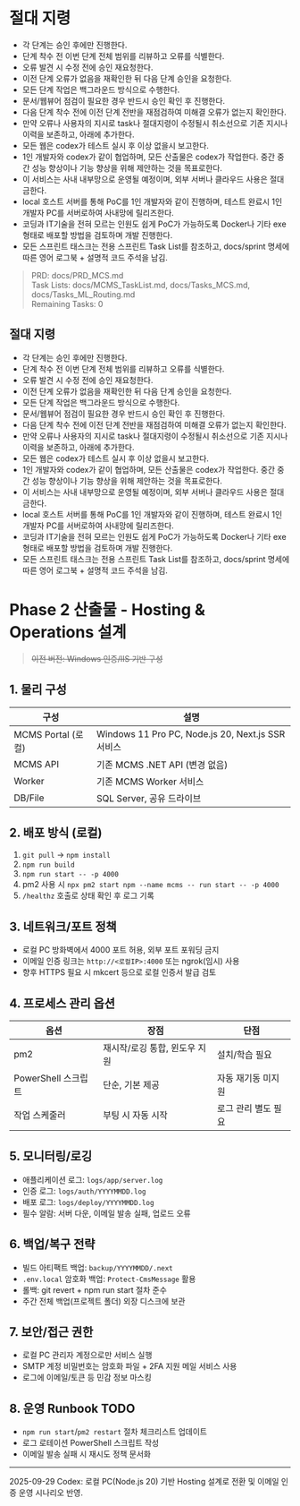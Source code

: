 # 절대 지령
- 각 단계는 승인 후에만 진행한다.
- 단계 착수 전 이번 단계 전체 범위를 리뷰하고 오류를 식별한다.
- 오류 발견 시 수정 전에 승인 재요청한다.
- 이전 단계 오류가 없음을 재확인한 뒤 다음 단계 승인을 요청한다.
- 모든 단계 작업은 백그라운드 방식으로 수행한다.
- 문서/웹뷰어 점검이 필요한 경우 반드시 승인 확인 후 진행한다.
- 다음 단계 착수 전에 이전 단계 전반을 재점검하여 미해결 오류가 없는지 확인한다.
- 만약 오류나 사용자의 지시로 task나 절대지령이 수정될시 취소선으로 기존 지시나 이력을 보존하고, 아래에 추가한다.
- 모든 웹은 codex가 테스트 실시 후 이상 없을시 보고한다.
- 1인 개발자와 codex가 같이 협업하며, 모든 산출물은 codex가 작업한다. 중간 중간 성능 향상이나 기능 향상을 위해 제안하는 것을 목표로한다.
- 이 서비스는 사내 내부망으로 운영될 예정이며, 외부 서버나 클라우드 사용은 절대 금한다.
- local 호스트 서버를 통해 PoC를 1인 개발자와 같이 진행하며, 테스트 완료시 1인 개발자 PC를 서버로하여 사내망에 릴리즈한다.
- 코딩과 IT기술을 전혀 모르는 인원도 쉽게 PoC가 가능하도록 Docker나 기타 exe 형태로 배포할 방법을 검토하며 개발 진행한다.
- 모든 스프린트 태스크는 전용 스프린트 Task List를 참조하고, docs/sprint 명세에 따른 영어 로그북 + 설명적 코드 주석을 남김.

> PRD: docs/PRD_MCS.md  
> Task Lists: docs/MCMS_TaskList.md, docs/Tasks_MCS.md, docs/Tasks_ML_Routing.md  
> Remaining Tasks: 0

## 절대 지령
- 각 단계는 승인 후에만 진행한다.
- 단계 착수 전 이번 단계 전체 범위를 리뷰하고 오류를 식별한다.
- 오류 발견 시 수정 전에 승인 재요청한다.
- 이전 단계 오류가 없음을 재확인한 뒤 다음 단계 승인을 요청한다.
- 모든 단계 작업은 백그라운드 방식으로 수행한다.
- 문서/웹뷰어 점검이 필요한 경우 반드시 승인 확인 후 진행한다.
- 다음 단계 착수 전에 이전 단계 전반을 재점검하여 미해결 오류가 없는지 확인한다.
- 만약 오류나 사용자의 지시로 task나 절대지령이 수정될시 취소선으로 기존 지시나 이력을 보존하고, 아래에 추가한다.
- 모든 웹은 codex가 테스트 실시 후 이상 없을시 보고한다.
- 1인 개발자와 codex가 같이 협업하며, 모든 산출물은 codex가 작업한다. 중간 중간 성능 향상이나 기능 향상을 위해 제안하는 것을 목표로한다.
- 이 서비스는 사내 내부망으로 운영될 예정이며, 외부 서버나 클라우드 사용은 절대 금한다.
- local 호스트 서버를 통해 PoC를 1인 개발자와 같이 진행하며, 테스트 완료시 1인 개발자 PC를 서버로하여 사내망에 릴리즈한다.
- 코딩과 IT기술을 전혀 모르는 인원도 쉽게 PoC가 가능하도록 Docker나 기타 exe 형태로 배포할 방법을 검토하며 개발 진행한다.
- 모든 스프린트 태스크는 전용 스프린트 Task List를 참조하고, docs/sprint 명세에 따른 영어 로그북 + 설명적 코드 주석을 남김.
# Phase 2 산출물 - Hosting & Operations 설계
> ~~이전 버전: Windows 인증/IIS 기반 구성~~

## 1. 물리 구성
| 구성 | 설명 |
|---|---|
| MCMS Portal (로컬) | Windows 11 Pro PC, Node.js 20, Next.js SSR 서비스 |
| MCMS API | 기존 MCMS .NET API (변경 없음) |
| Worker | 기존 MCMS Worker 서비스 |
| DB/File | SQL Server, 공유 드라이브 |

## 2. 배포 방식 (로컬)
1. `git pull` → `npm install`
2. `npm run build`
3. `npm run start -- -p 4000`
4. pm2 사용 시 `npx pm2 start npm --name mcms -- run start -- -p 4000`
5. `/healthz` 호출로 상태 확인 후 로그 기록

## 3. 네트워크/포트 정책
- 로컬 PC 방화벽에서 4000 포트 허용, 외부 포트 포워딩 금지
- 이메일 인증 링크는 `http://<로컬IP>:4000` 또는 ngrok(임시) 사용
- 향후 HTTPS 필요 시 mkcert 등으로 로컬 인증서 발급 검토

## 4. 프로세스 관리 옵션
| 옵션 | 장점 | 단점 |
|---|---|---|
| pm2 | 재시작/로깅 통합, 윈도우 지원 | 설치/학습 필요 |
| PowerShell 스크립트 | 단순, 기본 제공 | 자동 재기동 미지원 |
| 작업 스케줄러 | 부팅 시 자동 시작 | 로그 관리 별도 필요 |

## 5. 모니터링/로깅
- 애플리케이션 로그: `logs/app/server.log`
- 인증 로그: `logs/auth/YYYYMMDD.log`
- 배포 로그: `logs/deploy/YYYYMMDD.log`
- 필수 알람: 서버 다운, 이메일 발송 실패, 업로드 오류

## 6. 백업/복구 전략
- 빌드 아티팩트 백업: `backup/YYYYMMDD/.next`
- `.env.local` 암호화 백업: `Protect-CmsMessage` 활용
- 롤백: git revert + npm run start 절차 준수
- 주간 전체 백업(프로젝트 폴더) 외장 디스크에 보관

## 7. 보안/접근 권한
- 로컬 PC 관리자 계정으로만 서비스 실행
- SMTP 계정 비밀번호는 암호화 파일 + 2FA 지원 메일 서비스 사용
- 로그에 이메일/토큰 등 민감 정보 마스킹

## 8. 운영 Runbook TODO
- `npm run start`/`pm2 restart` 절차 체크리스트 업데이트
- 로그 로테이션 PowerShell 스크립트 작성
- 이메일 발송 실패 시 재시도 정책 문서화

---
2025-09-29 Codex: 로컬 PC(Node.js 20) 기반 Hosting 설계로 전환 및 이메일 인증 운영 시나리오 반영.

